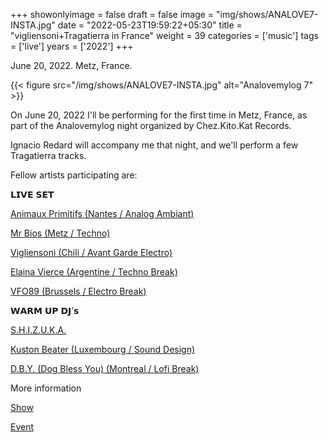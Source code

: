 +++
showonlyimage = false
draft = false
image = "img/shows/ANALOVE7-INSTA.jpg"
date = "2022-05-23T19:59:22+05:30"
title = "vigliensoni+Tragatierra in France"
weight = 39
categories = ['music']
tags = ['live']
years = ['2022']
+++

June 20, 2022. Metz, France.

<!--more-->

{{< figure src="/img/shows/ANALOVE7-INSTA.jpg" alt="Analovemylog 7" >}}
 

On June 20, 2022 I'll be performing for the first time in Metz, France, as part of the Analovemylog night organized by Chez.Kito.Kat Records.

Ignacio Redard will accompany me that night, and we'll perform a few Tragatierra tracks.

Fellow artists participating are:

𝗟𝗜𝗩𝗘 𝗦𝗘𝗧

[Animaux Primitifs (Nantes / Analog Ambiant)](https://chezkitokatrecords.bandcamp.com/track/animaux-primitifs-medusozoa)

[Mr Bios (Metz / Techno)](https://soundcloud.com/mr-bios-1)

[Vigliensoni (Chili / Avant Garde Electro)](https://soundcloud.com/vigliensoni)

[Elaina Vierce (Argentine / Techno Break)](https://soundcloud.com/ela_s)

[VFO89 (Brussels / Electro Break)](https://soundcloud.com/vfo89)

𝗪𝗔𝗥𝗠 𝗨𝗣 𝗗𝗝’𝘀

[S.H.I.Z.U.K.A.](https://soundcloud.com/s-h-i-z-u-k-a)

[Kuston Beater (Luxembourg / Sound Design)](https://soundcloud.com/kuston-beater)

[D.B.Y. (Dog Bless You) (Montreal / Lofi Break)](https://soundcloud.com/…/n10-as-vortex-il-cibo-by-d-b-y)

More information

[Show](https://laerogare.fr/programmation/analove-my-log-electro-party-7/)

[Event](https://www.facebook.com/events/481926053710375/)



